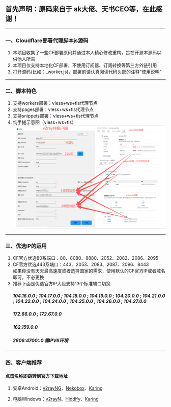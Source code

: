 ## 首先声明：原码来自于 ak大佬、天书CEO等，在此感谢！
 -------------------------------------------------------------
### 一、Cloudflare部署代理脚本js源码

1. 本项目收集了一些CF部署原码并通过本人精心修改重构，旨在开源本源码以供他人所需
2. 本项目仅支持本地化CF部署，不使用订阅器、订阅转换等第三方外链引用
3. 打开源码(比如：_worker.js)，部署前请认真阅读代码头部的注释"使用说明"
 -------------------------------------------------------------
### 二、脚本特色
1. 支持workers部署：vless+ws+tls代理节点
2. 支持pages部署：vless+ws+tls代理节点
3. 支持snippets部署：vless+ws+tls代理节点
4. 纯手搓示意图（vless+ws+tls）<br>
   ![这是图片](/image/手搓.png "vless")<br>
 -------------------------------------------------------------
### 三、优选IP的运用
1. CF官方优选80系端口：80、8080、8880、2052、2082、2086、2095
2. CF官方优选443系端口：443、2053、2083、2087、2096、8443 <br>
   如果你没有天天最高速度或者选择国家的需求，使用默认的CF官方IP或者域名即可，不必更换
3. 推荐下面是优选官方IP大段支持13个标准端口切换 
   ##### 104.16.0.0 ; 104.17.0.0 ; 104.18.0.0 ; 104.19.0.0 ; 104.20.0.0 ; 104.21.0.0 ; 104.22.0.0 ; 104.24.0.0 ; 104.25.0.0 ; 104.26.0.0 ; 104.27.0.0
   ##### 172.66.0.0 ; 172.67.0.0
   ##### 162.159.0.0
   ##### 2606:4700::0 需IPV6环境
 -------------------------------------------------------------
### 四、客户端推荐
#### 点击名称即跳转到官方下载地址
1. 安卓Android：[v2rayNG](https://github.com/2dust/v2rayNG/tags)、[Nekobox](https://github.com/starifly/NekoBoxForAndroid/releases)、[Karing](https://github.com/KaringX/karing/tags) <br>

2. 电脑Windows：[v2rayN](https://github.com/2dust/v2rayN/tags)、[Hiddify](https://github.com/hiddify/hiddify-next/tags)、[Karing](https://github.com/KaringX/karing/tags)
